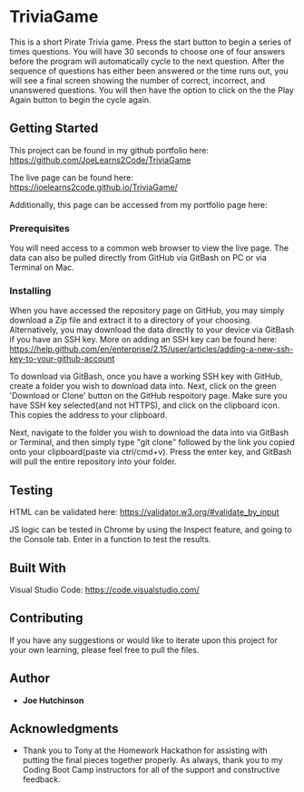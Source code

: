# TriviaGame

This is a short Pirate Trivia game.  Press the start button to begin a series of times questions.  You will have 30 seconds to choose one of four answers before the program will automatically cycle to the next question.  After the sequence of questions has either been answered or the time runs out, you will see a final screen showing the number of correct, incorrect, and unanswered questions.  You will then have the option to click on the the Play Again button to begin the cycle again.

## Getting Started

This project can be found in my github portfolio here: https://github.com/JoeLearns2Code/TriviaGame

The live page can be found here: https://joelearns2code.github.io/TriviaGame/

Additionally, this page can be accessed from my portfolio page here: 

### Prerequisites

You will need access to a common web browser to view the live page.  The data can also be pulled directly from GitHub via GitBash on PC or via Terminal on Mac.


### Installing

When you have accessed the repository page on GitHub, you may simply download a Zip file and extract it to a directory of your choosing.  Alternatively, you may download the data directly to your device via GitBash if you have an SSH key.  More on adding an SSH key can be found here: https://help.github.com/en/enterprise/2.15/user/articles/adding-a-new-ssh-key-to-your-github-account

To download via GitBash, once you have a working SSH key with GitHub, create a folder you wish to download data into.  Next, click on the green 'Download or Clone' button on the GitHub respoitory page.  Make sure you have SSH key selected(and not HTTPS), and click on the clipboard icon.  This copies the address to your clipboard.

Next, navigate to the folder you wish to download the data into via GitBash or Terminal, and then simply type "git clone" followed by the link you copied onto your clipboard(paste via ctrl/cmd+v).  Press the enter key, and GitBash will pull the entire repository into your folder.


## Testing

HTML can be validated here: https://validator.w3.org/#validate_by_input

JS logic can be tested in Chrome by using the Inspect feature, and going to the Console tab.  Enter in a function to test the results.




## Built With

Visual Studio Code: https://code.visualstudio.com/

## Contributing

If you have any suggestions or would like to iterate upon this project for your own learning, please feel free to pull the files.


## Author

* **Joe Hutchinson**


## Acknowledgments

* Thank you to Tony at the Homework Hackathon for assisting with putting the final pieces together properly. As always, thank you to my Coding Boot Camp instructors for all of the support and constructive feedback.